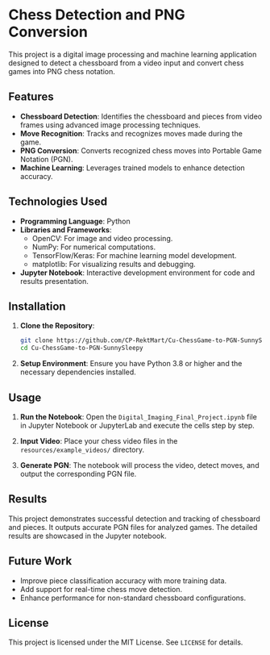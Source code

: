 # Chess Detection and PNG Conversion

This project is a digital image processing and machine learning application designed to detect a chessboard from a video input and convert chess games into PNG chess notation.

## Features

- **Chessboard Detection**: Identifies the chessboard and pieces from video frames using advanced image processing techniques.
- **Move Recognition**: Tracks and recognizes moves made during the game.
- **PNG Conversion**: Converts recognized chess moves into Portable Game Notation (PGN).
- **Machine Learning**: Leverages trained models to enhance detection accuracy.

## Technologies Used

- **Programming Language**: Python
- **Libraries and Frameworks**:
  - OpenCV: For image and video processing.
  - NumPy: For numerical computations.
  - TensorFlow/Keras: For machine learning model development.
  - matplotlib: For visualizing results and debugging.
- **Jupyter Notebook**: Interactive development environment for code and results presentation.

## Installation

1. **Clone the Repository**:

   ```bash
   git clone https://github.com/CP-RektMart/Cu-ChessGame-to-PGN-SunnySleepy.git
   cd Cu-ChessGame-to-PGN-SunnySleepy
   ```
2. **Setup Environment**: Ensure you have Python 3.8 or higher and the necessary dependencies installed.

## Usage

1. **Run the Notebook**: Open the `Digital_Imaging_Final_Project.ipynb` file in Jupyter Notebook or JupyterLab and execute the cells step by step.

2. **Input Video**: Place your chess video files in the `resources/example_videos/` directory.

3. **Generate PGN**: The notebook will process the video, detect moves, and output the corresponding PGN file.

## Results

This project demonstrates successful detection and tracking of chessboard and pieces. It outputs accurate PGN files for analyzed games. The detailed results are showcased in the Jupyter notebook.

## Future Work

- Improve piece classification accuracy with more training data.
- Add support for real-time chess move detection.
- Enhance performance for non-standard chessboard configurations.

## License

This project is licensed under the MIT License. See `LICENSE` for details.

